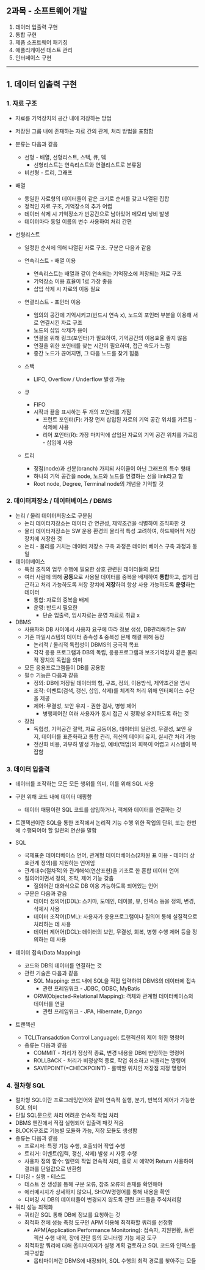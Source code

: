 ## 2과목 - 소프트웨어 개발





1. 데이터 입출력 구현
2. 통합 구현
3. 제품 소프트웨어 패키징
4. 애플리케이션 테스트 관리
5. 인터페이스 구현

---





## 1. 데이터 입출력 구현

### 1. 자료 구조

- 자료를 기억장치의 공간 내에 저장하는 방법

- 저장된 그룹 내에 존재하는 자료 간의 관계, 처리 방법을 포함함

- 분류는 다음과 같음

  - 선형 - 배열, 선형리스트, 스택, 큐, 뎈
    - 선형리스트는 연속리스트와 연결리스트로 분류됨
  - 비선형 - 트리, 그래프

- 배열

  - 동일한 자료형의 데이터들이 같은 크기로 순서를 갖고 나열된 집합
  - 정적인 자료 구조, 기억장소의 추가 어렵
  - 데이터 삭제 시 기억장소가 빈공간으로 남아있어 메모리 낭비 발생
  - 데이터마다 동일 이름의 변수 사용하여 처리 간편

- 선형리스트

  - 일정한 순서에 의해 나열된 자료 구조. 구분은 다음과 같음

  - 연속리스트 - 배열 이용
    - 연속리스트는 배열과 같이 연속되는 기억장소에 저장되는 자료 구조
    - 기억장소 이용 효율이 1로 가장 좋음
    - 삽입 삭제 시 자료의 이동 필요
  - 연결리스트 - 포인터 이용
    - 임의의 공간에 기억시키고(반드시 연속 x), 노드의 포인터 부분을 이용해 서로 연결시킨 자료 구조
    - 노드의 삽입 삭제가 용이
    - 연결을 위해 링크(포인터)가 필요하여, 기억공간의 이용효율 좋지 않음
    - 연결을 위한 포인터를 찾는 시간이 필요하여, 접근 속도가 느림
    - 중간 노드가 끊어지면, 그 다음 노드를 찾기 힘듦
  - 스택
    - LIFO, Overflow / Underflow 발생 가능
  - 큐
    - FIFO
    - 시작과 끝을 표시하는 두 개의 포인터를 가짐
      - 프런트 포인터(F): 가장 먼저 삽입된 자료의 기억 공간 위치를 가르킴 - 삭제에 사용
      - 리어 포인터(R): 가장 마지막에 삽입된 자료의 기억 공간 위치를 가르킴 - 삽입에 사용
  - 트리
    - 정점(node)과 선분(branch) 가지되 사이클이 아닌 그래프의 특수 형태
    - 하나의 기억 공간을 node, 노드와 노드를 연결하는 선을 link라고 함
    - Root node, Degree, Terminal node의 개념을 기억할 것





### 2. 데이터저장소 / 데이터베이스 / DBMS

- 논리 / 물리 데이터저장소로 구분됨
  - 논리 데이터저장소는 데이터 간 연관성, 제약조건을 식별하여 조직화한 것
  - 물리 데이터저장소는 SW 운용 환경의 물리적 특성 고려하여, 하드웨어적 저장 장치에 저장한 것
  - 논리 - 물리를 거치는 데이터 저장소 구축 과정은 데이터 베이스 구축 과정과 동일
- 데이터베이스
  - 특정 조직의 업무 수행에 필요한 상호 관련된 데이터들의 모임
  - 여러 사람에 의해 **공동**으로 사용될 데이터를 중복을 배제하여 **통합**하고, 쉽게 접근하고 처리 가능하도록 저장 장치에 **저장**하여 항상 사용 가능하도록 **운영**하는 데이터
    - 통합: 자료의 중복을 배제
    - 운영: 반드시 필요한
      - 단순 입출력, 임시자료는 운영 자료로 취급 x
- DBMS
  - 사용자와 DB 사이에서 사용자 요구에 따라 정보 생성, DB관리해주는 SW
  - 기존 파일시스템의 데이터 종속성 & 중복성 문제 해결 위해 등장
    - 논리적 / 물리적 독립성이 DBMS의 궁극적 목표
    - 각각 응용 프로그램과 DB의 독립, 응용프로그램과 보조기억장치 같은 물리적 장치의 독립을 의미
  - 모든 응용프로그램들이 DB를 공용함
  - 필수 기능은 다음과 같음
    - 정의: DB에 저장될 데이터의 형, 구조, 정의, 이용방식, 제약조건을 명시 
    - 조작: 이벤트(검색, 갱신, 삽입, 삭제)를 체계적 처리 위해 인터페이스 수단을 제공
    - 제어: 무결성, 보안 유지 - 권한 검사, 병행 제어 
      - 병행제어란 여러 사용자가 동시 접근 시 정확성 유지하도록 하는 것
  - 장점
    - 독힙성, 기억공간 절약, 자료 공동이용, 데이터의 일관성, 무결성, 보안 유지, 데이터를 표준화하고 통합 관리, 최신의 데이터 유지, 실시간 처리 가능
    - 전산화 비용, 과부하 발생 가능성, 예비(백업)와 회복이 어렵고 시스템이 복잡함





### 3. 데이터 입출력

- 데이터를 조작하는 모든 모든 행위를 의미, 이를 위해 SQL 사용
- 구현 위해 코드 내에 데이터 매핑함
  - 데이터 매핑이란 SQL 코드를 삽입하거나, 객체와 데이터를 연결하는 것
- 트랜잭션이란 SQL을 통한 조작에서 논리적 기능 수행 위한 작업의 단위, 또는 한번에 수행되어야 할 일련의 연산을 말함

- SQL
  - 국제표준 데이터베이스 언어, 관계형 데이터베이스(2차원 표 이용 - 데이터 상호관계 정의)를 지원하는 언어임
  - 관계대수(절차적)와 관계해석(연산표현)을 기초로 한 혼합 데이터 언어
  - 질의어이면서 정의, 조작, 제어 기능 갖춤
    - 질의어란 대화식으로 DB 이용 가능하도록 되어있는 언어
  - 구분은 다음과 같음
    - 데이터 정의어(DDL): 스키마, 도메인, 테이블, 뷰, 인덱스 등을 정의, 변경, 삭제시 사용
    - 데이터 조작어(DML): 사용자가 응용프로그램이나 질의어 통해 실질적으로 처리하는 데 사용
    - 데이터 제어어(DCL): 데이터의 보안, 무결성, 회복, 병행 수행 제어 등을 정의하는 데 사용
- 데이터 접속(Data Mapping)
  - 코드와 DB의 데이터를 연결하는 것
  - 관련 기술은 다음과 같음
    - SQL Mapping:  코드 내에 SQL을 직접 입력하여 DBMS의 데이터에 접속
      - 관련 프레임워크 - JDBC, ODBC, MyBatis
    - ORM(Objected-Relational Mapping): 객체와 관계형 데이터베이스의 데이터를 연결 
      - 관련 프레임워크 - JPA, Hibernate, Django
- 트랜젝션
  - TCL(Transadction Control Language): 트랜젝션의 제어 위한 명령어
  - 종류는 다음과 같음
    - COMMIT - 처리가 정상적 종료, 변경 내용을 DB에 반영하는 명령어
    - ROLLBACK - 처리가 비정상적 종료, 작업 취소하고 되돌리는 명령어
    - SAVEPOINT(=CHECKPOINT) - 롤백할 위치인 저장점 지정 명령어





### 4. 절차형 SQL

- 절차형 SQL이란 프로그래밍언어와 같이 연속적 실행, 분기, 반복의 제어가 가능한 SQL 의미
- 단일 SQL문으로 처리 어려운 연속적 작업 처리
- DBMS 엔진에서 직접 실행되어 입출력 패킷 적음
- BLOCK구조로 기능별 모듈화 가능, 저장 모듈도 생성함
- 종류는 다음과 같음
  - 프로시저: 특정 기능 수행, 호출되어 작업 수행
  - 트리거: 이벤트(입력, 갱신, 삭제) 발생 시 자동 수행
  - 사용자 정의 함수: 일련의 작업 연속적 처리, 종료 시 예약어 Return 사용하여 결과를 단일값으로 반환함
- 디버깅 - 실행 - 테스트
  - 테스트 전 생성을 통해 구문 오류, 참조 오류의 존재를 확인해야
  - 에러메시지가 상세하지 않으니, SHOW명령어를 통해 내용을 확인
  - 디버깅 시 DB의 데이터들이 변경되지 않도록 관련 코드들을 주석처리함
- 쿼리 성능 최적화
  - 쿼리란 SQL 통해 DB에 정보를 요청하는 것
  - 최적화 전에 성능 측정 도구인 APM 이용해 최적화할 쿼리를 선정함
    - APM(Application Performance Monitoring): 접속자, 지원현황, 트랜젝션 수행 내역, 장애 진단 등의 모니터링 기능 제공 도구
  - 최적화할 쿼리에 대해 옵티마이저가 실행 계획 검토하고 SQL 코드와 인덱스를 재구성함
    - 옵티마이저란 DBMS에 내장되어, SQL 수행의 최적 경로를 찾아주는 모듈